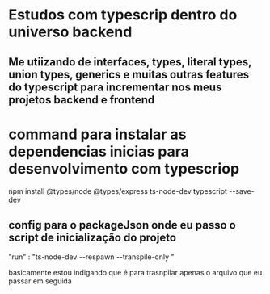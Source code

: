 # Estudos com typescrip dentro do universo backend

## Me utiizando de interfaces, types, literal types, union types, generics e muitas outras features do typescript para incrementar nos meus projetos backend e frontend


# command para  instalar as dependencias inicias para desenvolvimento com typescriop

npm install @types/node @types/express ts-node-dev typescript --save-dev

## config para o packageJson onde eu passo o script de inicialização do projeto

"run" : "ts-node-dev --respawn --transpile-only <caminho para o arquivo central>"

basicamente estou indigando que é para trasnpilar apenas o arquivo que eu passar em seguida